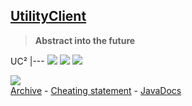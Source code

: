 ## [UtilityClient](https://uc.gamingcraft.de)
> **Abstract into the future**

UC²
|---
![](https://img.shields.io/github/v/release/Utility-Client/UtilityClient2?style=for-the-badge)
![](https://img.shields.io/github/downloads/Utility-Client/UtilityClient2/total?style=for-the-badge)
![](https://img.shields.io/badge/Minecraft-1.8.8-orange?style=for-the-badge)

[![](https://img.shields.io/discord/753596597983772802?color=%23f66b70&label=Discord&style=for-the-badge)](https://uc.gamingcraft.de/discord)<br>
[Archive](https://bit.ly/33JPBAg) - [Cheating statement](https://bit.ly/2JECMAe) - [JavaDocs](https://uc.gamingcraft/docs)
